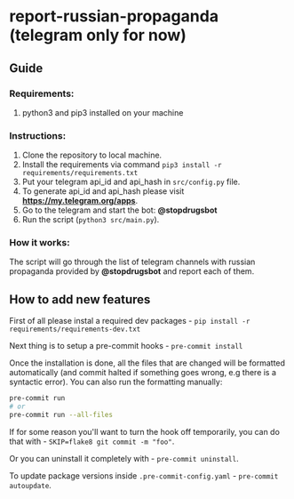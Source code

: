 # report-russian-propaganda (telegram only for now)

## Guide
### Requirements:
1. python3 and pip3 installed on your machine

### Instructions:
1. Clone the repository to local machine.
2. Install the requirements via command `pip3 install -r requirements/requirements.txt`
3. Put your telegram api_id and api_hash in `src/config.py` file.
4. To generate api_id and api_hash please visit **https://my.telegram.org/apps**.
5. Go to the telegram and start the bot: **@stopdrugsbot**
6. Run the script (`python3 src/main.py`).

### How it works:
The script will go through the list of telegram channels with russian propaganda provided by **@stopdrugsbot** and report each of them.


## How to add new features

First of all please instal a required dev packages - `pip install -r requirements/requirements-dev.txt`

Next thing is to setup a pre-commit hooks - `pre-commit install`

Once the installation is done, all the files that are changed will be formatted automatically (and commit halted if something goes wrong, e.g there is a syntactic error). You can also run the formatting manually:

```bash
pre-commit run
# or
pre-commit run --all-files
```

If for some reason you'll want to turn the hook off temporarily, you can do that with - `SKIP=flake8 git commit -m "foo"`.

Or you can uninstall it completely with - `pre-commit uninstall`.

To update package versions inside `.pre-commit-config.yaml` - `pre-commit autoupdate`.

